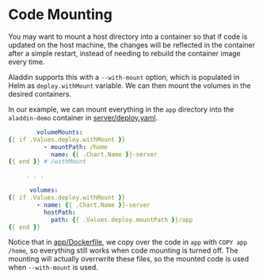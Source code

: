 # Code Mounting 

You may want to mount a host directory into a container so that if code is updated on the host machine, the changes will be reflected in the container after a simple restart, instead of needing to rebuild the container image every time. 

Aladdin supports this with a `--with-mount` option, which is populated in Helm as `deploy.withMount` variable. We can then mount the volumes in the desired containers. 

In our example, we can mount everything in the `app` directory into the `aladdin-demo` container in [server/deploy.yaml](../helm/aladdin-demo/templates/server/deploy.yaml).
```yaml
        volumeMounts:
{{ if .Values.deploy.withMount }}
          - mountPath: /home
            name: {{ .Chart.Name }}-server
{{ end }} # /withMount

     . . .

      volumes:
{{ if .Values.deploy.withMount }}
        - name: {{ .Chart.Name }}-server
          hostPath:
            path: {{ .Values.deploy.mountPath }}/app
{{ end }} 
```
Notice that in [app/Dockerfile](../app/Dockerfile), we copy over the code in `app` with `COPY app /home`, so everything still works when code mounting is turned off. The mounting will actually overrwrite these files, so the mounted code is used when `--with-mount` is used.
